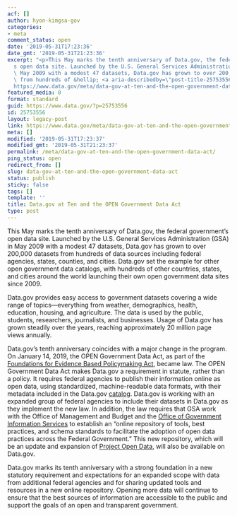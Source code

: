 ```yaml
---
acf: []
author: hyon-kimgsa-gov
categories:
- meta
comment_status: open
date: '2019-05-31T17:23:36'
date_gmt: '2019-05-31T21:23:36'
excerpt: "<p>This May marks the tenth anniversary of Data.gov, the federal government\u2019\
  s open data site. Launched by the U.S. General Services Administration (GSA) in\
  \ May 2009 with a modest 47 datasets, Data.gov has grown to over 200,000 datasets\
  \ from hundreds of &hellip; <a aria-describedby=\"post-title-25753556\" href=\"\
  https://www.data.gov/meta/data-gov-at-ten-and-the-open-government-data-act/\">Continued</a></p>\n"
featured_media: 0
format: standard
guid: https://www.data.gov/?p=25753556
id: 25753556
layout: legacy-post
link: https://www.data.gov/meta/data-gov-at-ten-and-the-open-government-data-act/
meta: []
modified: '2019-05-31T17:23:37'
modified_gmt: '2019-05-31T21:23:37'
permalink: /meta/data-gov-at-ten-and-the-open-government-data-act/
ping_status: open
redirect_from: []
slug: data-gov-at-ten-and-the-open-government-data-act
status: publish
sticky: false
tags: []
template: ''
title: Data.gov at Ten and the OPEN Government Data Act
type: post
---
```

This May marks the tenth anniversary of Data.gov, the federal government’s open data site. Launched by the U.S. General Services Administration (GSA) in May 2009 with a modest 47 datasets, Data.gov has grown to over 200,000 datasets from hundreds of data sources including federal agencies, states, counties, and cities. Data.gov set the example for other open government data catalogs, with hundreds of other countries, states, and cities around the world launching their own open government data sites since 2009.


Data.gov provides easy access to government datasets covering a wide range of topics—everything from weather, demographics, health, education, housing, and agriculture. The data is used by the public, students, researchers, journalists, and businesses. Usage of Data.gov has grown steadily over the years, reaching approximately 20 million page views annually.


Data.gov’s tenth anniversary coincides with a major change in the program. On January 14, 2019, the OPEN Government Data Act, as part of the [Foundations for Evidence Based Policymaking Act](https://www.congress.gov/bill/115th-congress/house-bill/4174/text#toc-H8E449FBAEFA34E45A6F1F20EFB13ED95), became law. The OPEN Government Data Act makes Data.gov a requirement in statute, rather than a policy. It requires federal agencies to publish their information online as open data, using standardized, machine-readable data formats, with their metadata included in the Data.gov [catalog](https://catalog.data.gov/dataset). Data.gov is working with an expanded group of federal agencies to include their datasets in Data.gov as they implement the new law. In addition, the law requires that GSA work with the Office of Management and Budget and the [Office of Government Information Services](https://www.archives.gov/ogis) to establish an “online repository of tools, best practices, and schema standards to facilitate the adoption of open data practices across the Federal Government.” This new repository, which will be an update and expansion of [Project Open Data](https://project-open-data.cio.gov/), will also be available on Data.gov.


Data.gov marks its tenth anniversary with a strong foundation in a new statutory requirement and expectations for an expanded scope with data from additional federal agencies and for sharing updated tools and resources in a new online repository. Opening more data will continue to ensure that the best sources of information are accessible to the public and support the goals of an open and transparent government.


